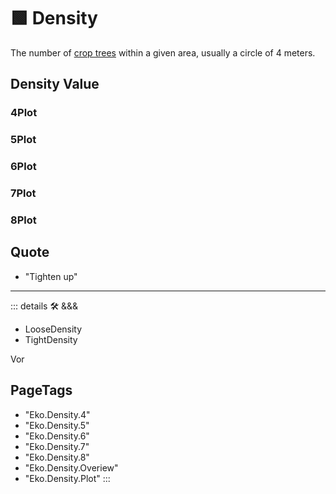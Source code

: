 
# 🟩  <eko>Density</eko>

The number of [crop trees](/Glossary/glossary#crop-tree) within a given area, usually a circle of 4 meters.

## Density Value

### 4Plot

### 5Plot

### 6Plot

### 7Plot

### 8Plot

## Quote

- "Tighten up"

---

<!-- =================================================== -->
<!-- =================================================== -->
<!-- =================================================== -->
<!-- =================================================== -->
<!-- =================================================== -->
::: details 🛠 <dev>&&&</dev>



- LooseDensity
- TightDensity



Vor

<h2>PageTags</h2>

- "Eko.Density.4"
- "Eko.Density.5"
- "Eko.Density.6"
- "Eko.Density.7"
- "Eko.Density.8"
- "Eko.Density.Overiew"
- "Eko.Density.Plot"
:::
